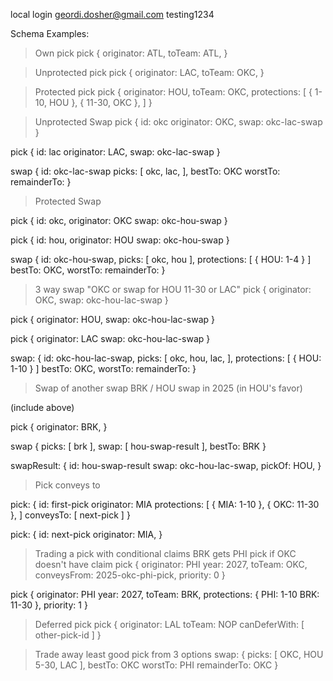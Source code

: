 local login
geordi.dosher@gmail.com
testing1234



Schema Examples:

> Own pick
pick {
  originator: ATL,
  toTeam: ATL,
}

> Unprotected pick
pick {
  originator: LAC,
  toTeam: OKC,
}

> Protected pick
pick {
  originator: HOU,
  toTeam: OKC,
  protections: [
    { 1-10, HOU },
    { 11-30, OKC },
  ]
}

> Unprotected Swap
pick {
  id: okc
  originator: OKC,
  swap: okc-lac-swap
}

pick {
  id: lac
  originator: LAC,
  swap: okc-lac-swap
}

swap {
  id: okc-lac-swap
  picks: [
    okc,
    lac,
  ],
  bestTo: OKC
  worstTo:
  remainderTo:
}

> Protected Swap

pick {
  id: okc,
  originator: OKC
  swap: okc-hou-swap
}

pick {
  id: hou,
  originator: HOU
  swap: okc-hou-swap
}

swap {
  id: okc-hou-swap,
  picks: [
    okc,
    hou
  ],
  protections: [
    { HOU: 1-4 }
  ]
  bestTo: OKC,
  worstTo:
  remainderTo:
}

> 3 way swap "OKC or swap for HOU 11-30 or LAC"
pick {
  originator: OKC,
  swap: okc-hou-lac-swap
}

pick {
  originator: HOU,
  swap: okc-hou-lac-swap
}

pick {
  originator: LAC
  swap: okc-hou-lac-swap
}

swap: {
  id: okc-hou-lac-swap,
  picks: [
    okc,
    hou,
    lac,
  ],
  protections: [
    { HOU: 1-10 }
  ]
  bestTo: OKC,
  worstTo:
  remainderTo:
}

> Swap of another swap
BRK / HOU swap in 2025 (in HOU's favor)

(include above)

pick {
  originator: BRK,
}

swap {
  picks: [
    brk
  ],
  swap: [
    hou-swap-result
  ],
  bestTo: BRK
}

swapResult: {
  id: hou-swap-result
  swap: okc-hou-lac-swap,
  pickOf: HOU,
}

> Pick conveys to

pick: {
  id: first-pick
  originator: MIA
  protections: [
    { MIA: 1-10 },
    { OKC: 11-30 },
  ]
  conveysTo: [
    next-pick
  ]
}

pick: {
  id: next-pick
  originator: MIA,
}

> Trading a pick with conditional claims
BRK gets PHI pick if OKC doesn't have claim
pick {
  originator: PHI
  year: 2027,
  toTeam: OKC,
  conveysFrom: 2025-okc-phi-pick, 
  priority: 0
}

pick {
  originator: PHI
  year: 2027,
  toTeam: BRK,
  protections: {
    PHI: 1-10
    BRK: 11-30
  },
  priority: 1
}

> Deferred pick
pick {
  originator: LAL
  toTeam: NOP
  canDeferWith: [
    other-pick-id
  ]
}

> Trade away least good pick from 3 options
swap: {
  picks: [
    OKC,
    HOU 5-30,
    LAC
  ],
  bestTo: OKC
  worstTo: PHI
  remainderTo: OKC
}
